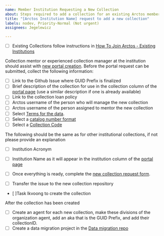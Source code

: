 ```yaml
---
name: Member Institution Requesting a New Collection
about: Steps required to add a collection for an existing Arctos member institution
title: "[Arctos Institution Name] request to add a new collection"
labels: nodev, Priority-Normal (Not urgent)
assignees: Jegelewicz

---
```


- [ ] Existing Collections follow instructions in [How To Join Arctos - Existing Institutions](https://handbook.arctosdb.org/how_to/new-collection.html#existing-institutions)

Collection mentor or experienced collection manager at the institution should assist with [new portal creation](https://arctos.database.museum/Admin/pre_collection.cfm). Before the portal request can be submitted, collect the following information:

- [ ] Link to the Github Issue where GUID Prefix is finalized
- [ ] Brief description of the collection for use in the collection column of the [portal page](https://arctos.database.museum/home.cfm) (use a similar description if one is already available)
- [ ] Link to the collection loan policy 
- [ ] Arctos username of the person who will manage the new collection
- [ ] Arctos username of the person assigned to mentor the new collection
- [ ] Select [Terms for the data](https://arctos.database.museum/info/ctDocumentation.cfm?table=ctcollection_terms).
- [ ] Select a [catalog number format](https://arctos.database.museum/info/ctDocumentation.cfm?table=ctcatalog_number_format)
- [ ] Select a [Collection Code](https://arctos.database.museum/info/ctDocumentation.cfm?table=ctcollection_cde)

The following should be the same as for other institutional collections, if not please provide an explanation
- [ ] Institution Acronym
- [ ] Institution Name as it will appear in the institution column of the [portal page](https://arctos.database.museum/home.cfm)


- [ ] Once everything is ready, complete the [new collection request form](https://arctos.database.museum/Admin/pre_collection.cfm).
- [ ] Transfer the issue to the new collection repository
- [ ]Task lkvoong to create the collection

After the collection has been created
- [ ] Create an agent for each new collection, make these divisions of the organization agent, add an aka that is the GUID Prefix, and add their collectionID.
 - [ ] Create a data migration project in the [Data migration repo](https://github.com/ArctosDB/data-migration/projects?query=is%3Aopen)
